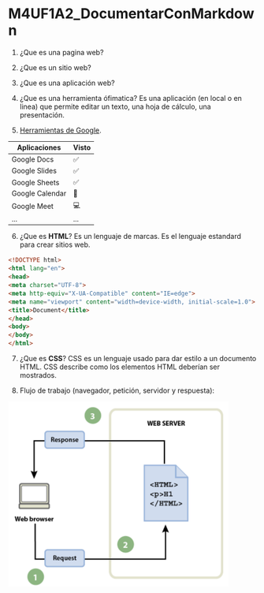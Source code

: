 # M4UF1A2_DocumentarConMarkdown

1. ¿Que es una pagina web?

2. ¿Que es un sitio web?

3. ¿Que es una aplicación web?

4. ¿Que es una herramienta ófimatica?
Es una aplicación (en local o en linea) que permite editar un texto, una hoja de cálculo, una presentación.

5. [Herramientas de Google](https://www.google.com/intl/es-419/chrome/browser-tools/ "Enlace").

| Aplicaciones | Visto |
| ------------ | ----- |
| Google Docs | ✅ |
| Google Slides | ✅ |
| Google Sheets | ✅ |
| Google Calendar | 📅 |
| Google Meet | 💻 |
| ... | ... |

6. ¿Que es **HTML**?
Es un lenguaje de marcas. Es el lenguaje estandard para crear sitios web.

```html
<!DOCTYPE html>
<html lang="en">
<head>
<meta charset="UTF-8">
<meta http-equiv="X-UA-Compatible" content="IE=edge">
<meta name="viewport" content="width=device-width, initial-scale=1.0">
<title>Document</title>
</head>
<body>
</body>
</html>
```

7. ¿Que es **CSS**?
CSS es un lenguaje usado para dar estilo a un documento HTML. CSS describe como los
elementos HTML deberían ser mostrados.

8. Flujo de trabajo (navegador, petición, servidor y respuesta):

![Flujo de trabajo](https://github.com/RaulChanez/M4UF1A2_DocumentarConMarkdown/blob/main/ImagenFlujo.png)





